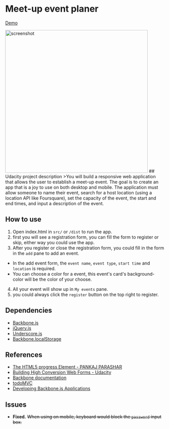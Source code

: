 # Meet-up event planer

[Demo](https://jimmyqsc.github.io/meet-up_event_planner/dist/#/)

<img src="https://cloud.githubusercontent.com/assets/16117899/17837282/b34c85da-67e1-11e6-9e04-ec8e4e713f7b.jpg" alt="screenshot" height=450px>
## Udacity project description 
>You will build a responsive web application that allows the user to establish a meet-up event. The goal is to create an app that is a joy to use on both desktop and mobile. The application must allow someone to name their event, search for a host location (using a location API like Foursquare), set the capacity of the event, the start and end times, and input a description of the event.

## How to use

1. Open index.html in `src/` or `/dist` to run the app.
2. first you will see a registration form, you can fill the form to register or skip, either way you could use the app.
3. After you register or close the registration form, you could fill in the form in the `add` pane to add an event.
  * In the add event form, the `event name`, `event type`, `start time` and `location` is required.
  * You can choose a color for a event, this event's card's background-color will be the color of your choose.
4. All your event will show up in `My events` pane.
5. you could always click the `register` button on the top right to register.

## Dependencies

* [Backbone.js](http://backbonejs.org/)
* [jQuery.js](https://jquery.com/)
* [Underscore.js](http://underscorejs.org/)
* [Backbone.localStorage](https://github.com/jeromegn/Backbone.localStorage)

## References
* [The HTML5 progress Element -  PANKAJ PARASHAR](https://css-tricks.com/html5-progress-element/)
* [Building High Conversion Web Forms - Udacity](https://cn.udacity.com/course/building-high-conversion-web-forms--ud890)
* [Backbone documentation](http://backbonejs.org/)
* [todoMVC](http://todomvc.com/)
* [Developing Backbone.js Applications](https://addyosmani.com/backbone-fundamentals/)

## Issues

* **Fixed.**  ~~When using on mobile, keyboard would block the `password` input box.~~
